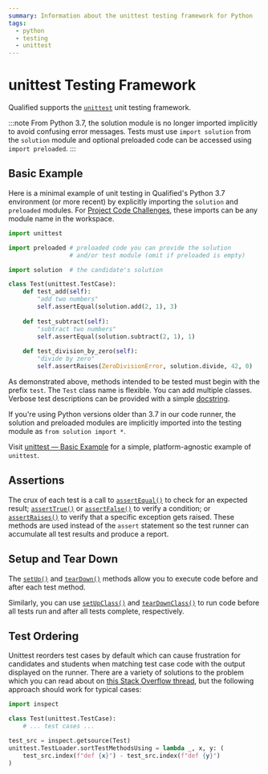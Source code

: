 ```yaml
---
summary: Information about the unittest testing framework for Python
tags:
  - python
  - testing
  - unittest
---
```


# unittest Testing Framework

Qualified supports the [`unittest`](https://docs.python.org/3/library/unittest.html) unit testing framework.

:::note
From Python 3.7, the solution module is no longer imported implicitly to avoid confusing error messages. Tests must use `import solution` from the `solution` module and optional preloaded code can be accessed using `import preloaded`.
:::


## Basic Example

Here is a minimal example of unit testing in Qualified's Python 3.7 environment (or more recent) by explicitly importing the `solution` and `preloaded` modules. For [Project Code Challenges](/reference/features/challenges/multi-file-code), these imports can be any module name in the workspace.

```python
import unittest

import preloaded # preloaded code you can provide the solution 
                 # and/or test module (omit if preloaded is empty)

import solution  # the candidate's solution

class Test(unittest.TestCase):
    def test_add(self):
        "add two numbers"
        self.assertEqual(solution.add(2, 1), 3)
        
    def test_subtract(self):
        "subtract two numbers"
        self.assertEqual(solution.subtract(2, 1), 1)
        
    def test_division_by_zero(self):
        "divide by zero"
        self.assertRaises(ZeroDivisionError, solution.divide, 42, 0)
```

As demonstrated above, methods intended to be tested must begin with the prefix `test`. The `Test` class name is flexible. You can add multiple classes. Verbose test descriptions can be provided with a simple [docstring](https://www.python.org/dev/peps/pep-0257/).

If you're using Python versions older than 3.7 in our code runner, the solution and preloaded modules are implicitly imported into the testing module as `from solution import *`.

Visit [unittest — Basic Example](https://docs.python.org/3/library/unittest.html#basic-example) for a simple, platform-agnostic example of `unittest`.

## Assertions

The crux of each test is a call to [`assertEqual()`](https://docs.python.org/3/library/unittest.html#unittest.TestCase.assertEqual) to check for an expected result; [`assertTrue()`](https://docs.python.org/3/library/unittest.html#unittest.TestCase.assertTrue) or [`assertFalse()`](https://docs.python.org/3/library/unittest.html#unittest.TestCase.assertFalse) to verify a condition; or [`assertRaises()`](https://docs.python.org/3/library/unittest.html#unittest.TestCase.assertRaises) to verify that a specific exception gets raised. These methods are used instead of the `assert` statement so the test runner can accumulate all test results and produce a report.

## Setup and Tear Down

The [`setUp()`](https://docs.python.org/3/library/unittest.html#unittest.TestCase.setUp) and [`tearDown()`](https://docs.python.org/3/library/unittest.html#unittest.TestCase.tearDown) methods allow you to execute code before and after each test method.

Similarly, you can use [`setUpClass()`](https://docs.python.org/3/library/unittest.html#unittest.TestCase.setUpClass) and [`tearDownClass()`](https://docs.python.org/3/library/unittest.html#unittest.TestCase.tearDownClass) to run code before all tests run and after all tests complete, respectively.

## Test Ordering

Unittest reorders test cases by default which can cause frustration for candidates and students when matching test case code with the output displayed on the runner. There are a variety of solutions to the problem which you can read about on [this Stack Overflow thread](https://stackoverflow.com/questions/5387299/python-unittest-testcase-execution-order), but the following approach should work for typical cases:

```python
import inspect

class Test(unittest.TestCase):
    # ... test cases ...

test_src = inspect.getsource(Test)
unittest.TestLoader.sortTestMethodsUsing = lambda _, x, y: (
    test_src.index(f"def {x}") - test_src.index(f"def {y}")
)
```
